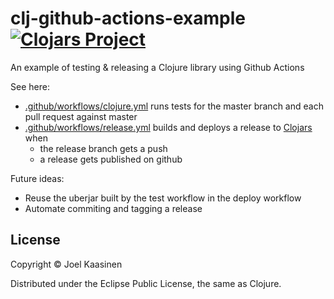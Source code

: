 # clj-github-actions-example [![Clojars Project](https://img.shields.io/clojars/v/com.github.opqdonut/clj-github-actions-example.svg)](https://clojars.org/com.github.opqdonut/clj-github-actions-example)

An example of testing & releasing a Clojure library using Github Actions

See here:
- [.github/workflows/clojure.yml](.github/workflows/clojure.yml) runs tests for the master branch and each pull request against master
- [.github/workflows/release.yml](.github/workflows/release.yml) builds and deploys a release to [Clojars](https://clojars.org/com.github.opqdonut/clj-github-actions-example) when
  - the release branch gets a push
  - a release gets published on github

Future ideas:
- Reuse the uberjar built by the test workflow in the deploy workflow
- Automate commiting and tagging a release

## License

Copyright © Joel Kaasinen

Distributed under the Eclipse Public License, the same as Clojure.
